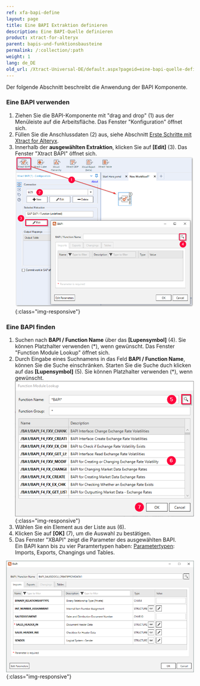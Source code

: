 ```yaml
---
ref: xfa-bapi-define
layout: page
title: Eine BAPI Extraktion definieren
description: Eine BAPI-Quelle definieren
product: xtract-for-alteryx
parent: bapis-und-funktionsbausteine
permalink: /:collection/:path
weight: 1
lang: de_DE
old_url: /Xtract-Universal-DE/default.aspx?pageid=eine-bapi-quelle-definieren
---
```

Der folgende Abschnitt beschreibt die Anwendung der BAPI Komponente.

### Eine BAPI verwenden
1. Ziehen Sie die BAPI-Komponente mit "drag and drop" (1) aus der Menüleiste auf die Arbeitsfläche. Das Fenster "Konfiguration" öffnet sich.
2. Füllen Sie die Anschlussdaten (2) aus, siehe Abschnitt [Erste Schritte mit Xtract for Alteryx](../erste-schritte).
3. Innerhalb der **ausgewählten Extraktion**, klicken Sie auf **[Edit]** (3). Das Fenster "Xtract BAPI" öffnet sich.
![BAPI component](/img/content/xfa/Define-bapi-component.png){:class="img-responsive"}

### Eine BAPI finden
1. Suchen nach **BAPI / Function Name** über das **[Lupensymbol]** (4). Sie können Platzhalter verwenden (*), wenn gewünscht. Das Fenster "Function Module Lookup" öffnet sich.
2. Durch Eingabe eines Suchnamens in das Feld **BAPI / Function Name**, können Sie die Suche einschränken. Starten Sie die Suche duch klicken auf das **[Lupensymbol]** (5). Sie können Platzhalter verwenden (*), wenn gewünscht.<br>
![Look-Up-Function-Module](/img/content/xfa/Look-Up-Function-Module.png){:class="img-responsive"}
3. Wählen Sie ein Element aus der Liste aus (6). 
4. Klicken Sie auf **[OK]** (7), um die Auswahl zu bestätigen.
5. Das Fenster "XBAPI" zeigt die Parameter des ausgewählten BAPI.<br>
Ein BAPI kann bis zu vier Paramtertypen haben: [Parametertypen](./parameter): Imports, Exports, Changings und Tables.

![BAPI-Parameters](/img/content/xfa/BAPI-Parameters.png){:class="img-responsive"}

